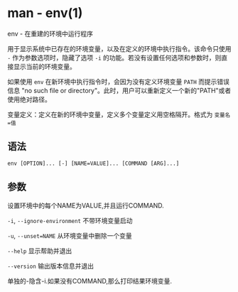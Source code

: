 # man - env(1)


env - 在重建的环境中运行程序

用于显示系统中已存在的环境变量，以及在定义的环境中执行指令。该命令只使用 `-` 作为参数选项时，隐藏了选项 `-i` 的功能。若没有设置任何选项和参数时，则直接显示当前的环境变量。

如果使用 `env` 在新环境中执行指令时，会因为没有定义环境变量 `PATH` 而提示错误信息 "no such file or directory"。此时，用户可以重新定义一个新的"PATH"或者使用绝对路径。

变量定义：定义在新的环境中变量，定义多个变量定义用空格隔开。格式为 `变量名=值`

## 语法

```
env [OPTION]... [-] [NAME=VALUE]... [COMMAND [ARG]...]
```

## 参数
设置环境中的每个NAME为VALUE,并且运行COMMAND.

`-i`, `--ignore-environment`
不带环境变量启动

`-u`, `--unset=NAME`
从环境变量中删除一个变量

`--help`
显示帮助并退出

`--version`
输出版本信息并退出

单独的-隐含-i.如果没有COMMAND,那么打印结果环境变量.
